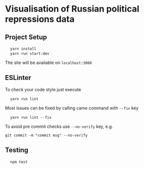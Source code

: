 # Visualisation of Russian political repressions data 

## Project Setup

<pre>
  <code>yarn install</code>
  <code>yarn run start:dev</code>
</pre>

The site will be available on `localhost:3000`

## ESLinter

To check your code style just execute 

<pre>
  <code>yarn run lint</code>
</pre>

Most issues can be fixed by calling came command with `--fix` key 

<pre>
  <code>yarn run lint --fix</code>
</pre>


To avoid pre commit checks use `--no-verify` key, e.g.

<pre><code>git commit -m "commit msg" --no-verify</code></pre>

## Testing

<pre>
  <code>npm test</code>
</pre>
